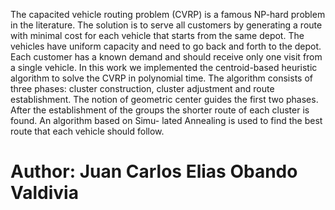 The capacited vehicle routing problem (CVRP) is a famous NP-hard
problem in the literature. The solution is to serve all customers by generating
a route with minimal cost for each vehicle that starts from the same depot. The
vehicles have uniform capacity and need to go back and forth to the depot. Each
customer has a known demand and should receive only one visit from a single
vehicle. In this work we implemented the centroid-based heuristic algorithm to
solve the CVRP in polynomial time. The algorithm consists of three phases:
cluster construction, cluster adjustment and route establishment. The notion
of geometric center guides the first two phases. After the establishment of the
groups the shorter route of each cluster is found. An algorithm based on Simu-
lated Annealing is used to find the best route that each vehicle should follow.

# Author: Juan Carlos Elias Obando Valdivia
